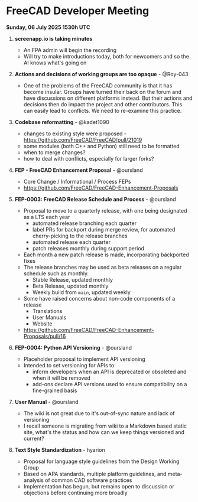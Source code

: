 # FreeCAD Developer Meeting

**Sunday, 06 July 2025 1530h UTC**

1. **screenapp.io is taking minutes**
   - An FPA admin will begin the recording
   - Will try to make introductions today, both for newcomers and so the AI knows what's going on
2. **Actions and decisions of working groups are too opaque** - @Roy-043
   - One of the problems of the FreeCAD community is that it has become insular. Groups have turned their back on the forum and have discussions on different platforms instead. But their actions and decisions then do impact the project and other contributors. This can easily lead to conflicts. We need to re-examine this practice.
2. **Codebase reformatting** - @kadet1090
   - changes to existing style were proposed - https://github.com/FreeCAD/FreeCAD/pull/21019
   - some modules (both C++ and Python) still need to be formatted
   - when to merge changes?
   - how to deal with conflicts, especially for larger forks?
  
3. **FEP - FreeCAD Enhancement Proposal** - @oursland
   - Core Change / Informational / Process FEPs
   - https://github.com/FreeCAD/FreeCAD-Enhancement-Proposals

4. **FEP-0003: FreeCAD Release Schedule and Process** - @oursland
   - Proposal to move to a quarterly release, with one being designated as a LTS each year
      - automated release branching each quarter
      - label PRs for backport during merge review, for automated cherry-picking to the release branches
      - automated release each quarter
      - patch releases monthly during support period
   - Each month a new patch release is made, incorporating backported fixes
   - The release branches may be used as beta releases on a regular schedule such as monthly.
      - Stable Release, updated monthly
      - Beta Release, updated monthly
      - Weekly build from `main`, updated weekly
   - Some have raised concerns about non-code components of a release
      - Translations
      - User Manuals
      - Website
   - https://github.com/FreeCAD/FreeCAD-Enhancement-Proposals/pull/16

5. **FEP-0004: Python API Versioning** - @oursland
   - Placeholder proposal to implement API versioning
   - Intended to set versioning for APIs to:
      - inform developers when an API is deprecated or obsoleted and when it will be removed
      - add-ons declare API versions used to ensure compatibility on a fine-grained basis
    
6. **User Manual** - @oursland
   - The wiki is not great due to it's out-of-sync nature and lack of versioning
   - I recall someone is migrating from wiki to a Markdown based static site, what's the status and how can we keep things versioned and current?

7. **Text Style Standardization** - hyarion
   - Proposal for language style guidelines from the Design Working Group
   - Based on APA standards, multiple platform guidelines, and meta-analysis of common CAD software practices
   - Implementation has begun, but remains open to discussion or objections before continuing more broadly
